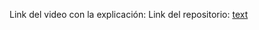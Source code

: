 Link del video con la explicación: 
Link del repositorio: [text](https://github.com/Luissedd/proyecto_tareas)
